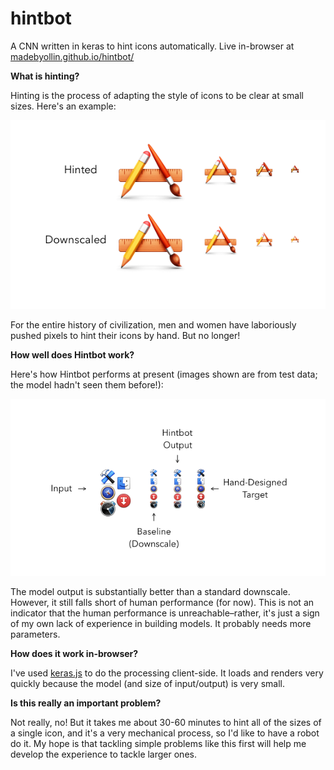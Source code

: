 # hintbot
A CNN written in keras to hint icons automatically.  Live in-browser at [madebyollin.github.io/hintbot/](https://madebyollin.github.io/hintbot/)

**What is hinting?**

Hinting is the process of adapting the style of icons to be clear at small sizes.  Here's an example:

![](readme_images/comparison.png)

For the entire history of civilization, men and women have laboriously pushed pixels to hint their icons by hand. But no longer!

**How well does Hintbot work?**

Here's how Hintbot performs at present (images shown are from test data; the model hadn't seen them before!):

![](readme_images/model_progress.png)

The model output is substantially better than a standard downscale.  However, it still falls short of human performance (for now).
This is not an indicator that the human performance is unreachable–rather, it's just a sign of my own lack of experience in building models.  It probably needs more parameters.

**How does it work in-browser?**

I've used [keras.js](https://github.com/transcranial/keras-js/) to do the processing client-side.  It loads and renders very quickly because the model (and size of input/output) is very small.

**Is this really an important problem?**

Not really, no!  But it takes me about 30-60 minutes to hint all of the sizes of a single icon, and it's a very mechanical process, so I'd like to have a robot do it.  My hope is that tackling simple problems like this first will help me develop the experience to tackle larger ones.
